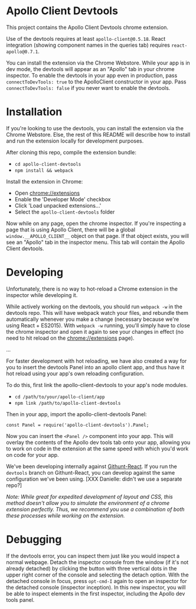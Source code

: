 Apollo Client Devtools
===
This project contains the Apollo Client Devtools chrome extension.

Use of the devtools requires at least `apollo-client@0.5.18`. React integration (showing component names in the queries tab) requires `react-apollo@0.7.1`.

You can install the extension via the Chrome Webstore. While your app is in dev mode, the devtools will appear as an "Apollo" tab in your chrome inspector. To enable the devtools in your app even in production, pass `connectToDevTools: true` to the ApolloClient constructor in your app.  Pass `connectToDevTools: false` if you never want to enable the devtools.


Installation
===
If you're looking to use the devtools, you can install the extension via the Chrome Webstore. Else, the rest of this README will describe how to install and run the extension locally for development purposes.


After cloning this repo, compile the extension bundle:

 * `cd apollo-client-devtools`
 * `npm install && webpack`

Install the extension in Chrome:

 * Open [chrome://extensions](chrome://extensions)
 * Enable the 'Developer Mode' checkbox
 * Click 'Load unpacked extensions...'
 * Select the `apollo-client-devtools` folder


Now while on any page, open the chrome inspector. If you're inspecting a page that is using Apollo Client, there will be a global `window.__APOLLO_CLIENT__` object on that page. If that object exists, you will see an "Apollo" tab in the inspector menu. This tab will contain the Apollo Client devtools.


Developing
===
Unfortunately, there is no way to hot-reload a Chrome extension in the inspector while developing it.

While actively working on the devtools, you should run `webpack -w` in the devtools repo. This will have webpack watch your files, and rebundle them automatically whenever you make a change (necessary because we're using React + ES2015). With `webpack -w` running, you'll simply have to close the chrome inspector and open it again to see your changes in effect (no need to hit reload on the [chrome://extensions](chrome://extensions) page).

...

For faster development with hot reloading, we have also created a way for you to insert the devtools Panel into an apollo client app, and thus have it hot reload using your app's own reloading configuration.

To do this, first link the apollo-client-devtools to your app's node modules.

 * `cd /path/to/your/apollo-client/app`
 * `npm link /path/to/apollo-client-devtools`

Then in your app, import the apollo-client-devtools Panel:

`const Panel = require('apollo-client-devtools').Panel;`

Now you can insert the `<Panel />` component into your app. This will overlay the contents of the Apollo dev tools tab onto your app, allowing you to work on code in the extension at the same speed with which you'd work on code for your app.

We've been developing internally against [Githunt-React](https://github.com/apollostack/GitHunt-React). If you run the `devtools` branch on Githunt-React, you can develop against the same configuration we've been using. [XXX Danielle: didn't we use a separate repo?]

*Note: While great for expedited development of layout and CSS, this method doesn't allow you to simulate the environment of a chrome extension perfectly. Thus, we recommend you use a combination of both these processes while working on the extension.*


Debugging
===
If the devtools error, you can inspect them just like you would inspect a normal webpage. Detach the inspector console from the window (if it's not already detached) by clicking the button with three vertical dots in the upper right corner of the console and selecting the detach option. With the detached console in focus, press `opt-cmd-I` again to open an inspector
for the detached console (inspector inception). In this new inspector, you will be able to inspect elements in the first inspector, including the Apollo dev tools panel.
